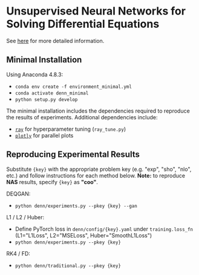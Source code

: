 # Unsupervised Neural Networks for Solving Differential Equations

See [here](https://dylanrandle.github.io/projects/denn/deqgan.html) for more detailed information.

## Minimal Installation

Using Anaconda 4.8.3:
- `conda env create -f environment_minimal.yml`
- `conda activate denn_minimal`
- `python setup.py develop`

The minimal installation includes the dependencies required to reproduce the results of experiments. Additional dependencies include:

- [`ray`](https://ray.io/) for hyperparameter tuning (`ray_tune.py`)
- [`plotly`](https://plotly.com/) for parallel plots

## Reproducing Experimental Results

Substitute `{key}` with the appropriate problem key (e.g. "exp", "sho", "nlo", etc.) and follow instructions for each method below. **Note:** to reproduce **NAS** results, specify `{key}` as **"coo"**.

DEQGAN:
- `python denn/experiments.py --pkey {key} --gan`

L1 / L2 / Huber:
- Define PyTorch loss in `denn/config/{key}.yaml` under `training.loss_fn` (L1="L1Loss", L2="MSELoss", Huber="SmoothL1Loss")
- `python denn/experiments.py --pkey {key}`

RK4 / FD:
- `python denn/traditional.py --pkey {key}`
